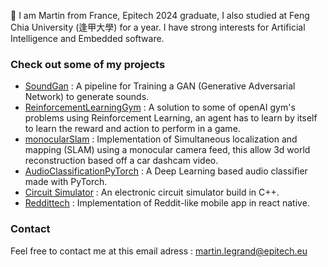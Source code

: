 

👋 I am Martin from France, Epitech 2024 graduate, I also studied at Feng Chia University (逢甲大學) for a year. I have strong interests for Artificial Intelligence and Embedded software.

### Check out some of my projects

- [SoundGan](https://github.com/Fosowl/SoundGan) : A pipeline for Training a GAN  (Generative Adversarial Network) to generate sounds.
- [ReinforcementLearningGym](https://github.com/Fosowl/ReinforcementLearningGym) : A solution to some of openAI gym's problems using Reinforcement Learning, an agent has to learn by itself to learn the reward and action to perform in a game.
- [monocularSlam](https://github.com/Fosowl/monocularSlam) : Implementation of Simultaneous localization and mapping (SLAM) using a monocular camera feed, this allow 3d world reconstruction based off a car dashcam video.
- [AudioClassificationPyTorch](https://github.com/Fosowl/AudioClassificationPyTorch) : A Deep Learning based audio classifier made with PyTorch.
-  [Circuit Simulator](https://github.com/Fosowl/CircuitSimulator) : An electronic circuit simulator build in C++.
- [Reddittech](https://github.com/Fosowl/Reddittech) : Implementation of Reddit-like mobile app in react native.

### Contact

Feel free to contact me at this email adress : martin.legrand@epitech.eu
